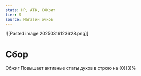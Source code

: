 ```yaml
---
stats: HP, АТК, СФКрит
tier: S
source: Магазин очков
---
```

![[Pasted image 20250316123628.png]]

# Сбор
Обжиг
Повышает активные статы духов в строю на {0}(3)%
